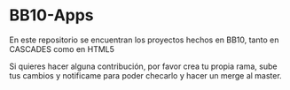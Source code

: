 BB10-Apps
=========

En este repositorio se encuentran los proyectos hechos en BB10, tanto en CASCADES como en HTML5 

Si quieres hacer alguna contribución, por favor crea tu propia rama, sube tus cambios y notificame
para poder checarlo y hacer un merge al master.



